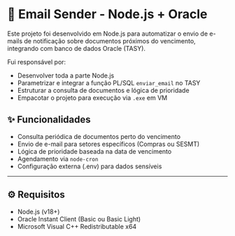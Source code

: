 # 📧 Email Sender - Node.js + Oracle

Este projeto foi desenvolvido em Node.js para automatizar o envio de e-mails de notificação sobre documentos próximos do vencimento, integrando com banco de dados Oracle (TASY).

Fui responsável por:
- Desenvolver toda a parte Node.js
- Parametrizar e integrar a função PL/SQL `enviar_email` no TASY
- Estruturar a consulta de documentos e lógica de prioridade
- Empacotar o projeto para execução via `.exe` em VM

## ✨ Funcionalidades
- Consulta periódica de documentos perto do vencimento
- Envio de e-mail para setores específicos (Compras ou SESMT)
- Lógica de prioridade baseada na data de vencimento
- Agendamento via `node-cron`
- Configuração externa (.env) para dados sensíveis

---

## ⚙️ Requisitos

- Node.js (v18+)
- Oracle Instant Client (Basic ou Basic Light)
- Microsoft Visual C++ Redistributable x64
